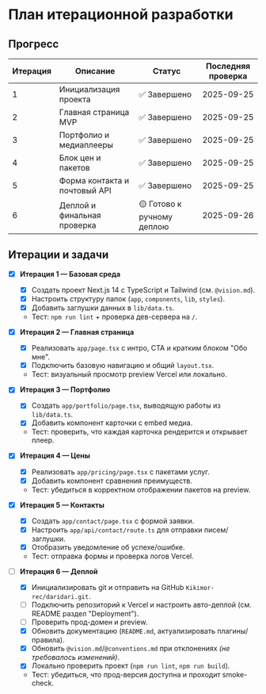 # План итерационной разработки

## Прогресс
| Итерация | Описание | Статус | Последняя проверка |
| --- | --- | --- | --- |
| 1 | Инициализация проекта | ✅ Завершено | 2025-09-25 |
| 2 | Главная страница MVP | ✅ Завершено | 2025-09-25 |
| 3 | Портфолио и медиаплееры | ✅ Завершено | 2025-09-25 |
| 4 | Блок цен и пакетов | ✅ Завершено | 2025-09-25 |
| 5 | Форма контакта и почтовый API | ✅ Завершено | 2025-09-25 |
| 6 | Деплой и финальная проверка | 🟡 Готово к ручному деплою | 2025-09-26 |

## Итерации и задачи
- [x] **Итерация 1 — Базовая среда**
  - [x] Создать проект Next.js 14 с TypeScript и Tailwind (см. `@vision.md`).
  - [x] Настроить структуру папок (`app`, `components`, `lib`, `styles`).
  - [x] Добавить заглушки данных в `lib/data.ts`.
  - Тест: `npm run lint` + проверка дев-сервера на `/`.

- [x] **Итерация 2 — Главная страница**
  - [x] Реализовать `app/page.tsx` с интро, CTA и кратким блоком "Обо мне".
  - [x] Подключить базовую навигацию и общий `layout.tsx`.
  - Тест: визуальный просмотр preview Vercel или локально.

- [x] **Итерация 3 — Портфолио**
  - [x] Создать `app/portfolio/page.tsx`, выводящую работы из `lib/data.ts`.
  - [x] Добавить компонент карточки с embed медиа.
  - Тест: проверить, что каждая карточка рендерится и открывает плеер.

- [x] **Итерация 4 — Цены**
  - [x] Реализовать `app/pricing/page.tsx` с пакетами услуг.
  - [x] Добавить компонент сравнения преимуществ.
  - Тест: убедиться в корректном отображении пакетов на preview.

- [x] **Итерация 5 — Контакты**
  - [x] Создать `app/contact/page.tsx` с формой заявки.
  - [x] Настроить `app/api/contact/route.ts` для отправки писем/заглушки.
  - [x] Отобразить уведомление об успехе/ошибке.
  - Тест: отправка формы и проверка логов Vercel.

- [ ] **Итерация 6 — Деплой**
  - [x] Инициализировать git и отправить на GitHub `Kikimor-rec/daridari.git`.
  - [ ] Подключить репозиторий к Vercel и настроить авто-деплой (см. README раздел "Deployment").
  - [ ] Проверить прод-домен и preview.
  - [x] Обновить документацию (`README.md`, актуализировать плагины/правила).
  - [x] Обновить `@vision.md`/`@conventions.md` при отклонениях *(не требовалось изменений)*.
  - [x] Локально проверить проект (`npm run lint`, `npm run build`).
  - Тест: убедиться, что прод-версия доступна и проходит smoke-check.
